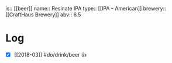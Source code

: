 is:: [[beer]]
name:: Resinate IPA
type:: [[IPA - American]]
brewery:: [[CraftHaus Brewery]]
abv:: 6.5

# Log
- [x] [[2018-03]] #do/drink/beer 👍
